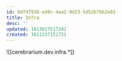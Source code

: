```yaml
---
id: 8dfd7938-ed8c-4aa2-9d23-5d52b76b2e83
title: Infra
desc: ''
updated: 1613817517281
created: 1611237151751
---
```


![[cerebrarium.dev.infra.*]]
